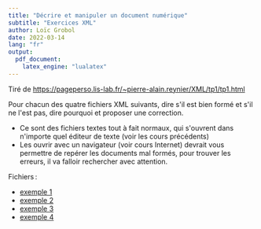 ```yaml
---
title: "Décrire et manipuler un document numérique"
subtitle: "Exercices XML"
author: Loïc Grobol
date: 2022-03-14
lang: "fr"
output:
  pdf_document:
    latex_engine: "lualatex"
---
```


Tiré de <https://pageperso.lis-lab.fr/~pierre-alain.reynier/XML/tp1/tp1.html>

Pour chacun des quatre fichiers XML suivants, dire s'il est bien formé et s'il ne l'est pas, dire
pourquoi et proposer une correction.

- Ce sont des fichiers textes tout à fait normaux, qui s'ouvrent dans n'importe quel éditeur de
  texte (voir les cours précédents)
- Les ouvrir avec un navigateur (voir cours Internet) devrait vous permettre de repérer les
  documents mal formés, pour trouver les erreurs, il va falloir rechercher avec attention.

Fichiers :

- [exemple 1](samples/simple1.xml)
- [exemple 2](samples/simple2.xml)
- [exemple 3](samples/simple3.xml)
- [exemple 4](samples/simple4.xml)
